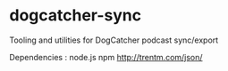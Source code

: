 # dogcatcher-sync
Tooling and utilities for DogCatcher podcast sync/export

Dependencies : node.js npm http://trentm.com/json/
